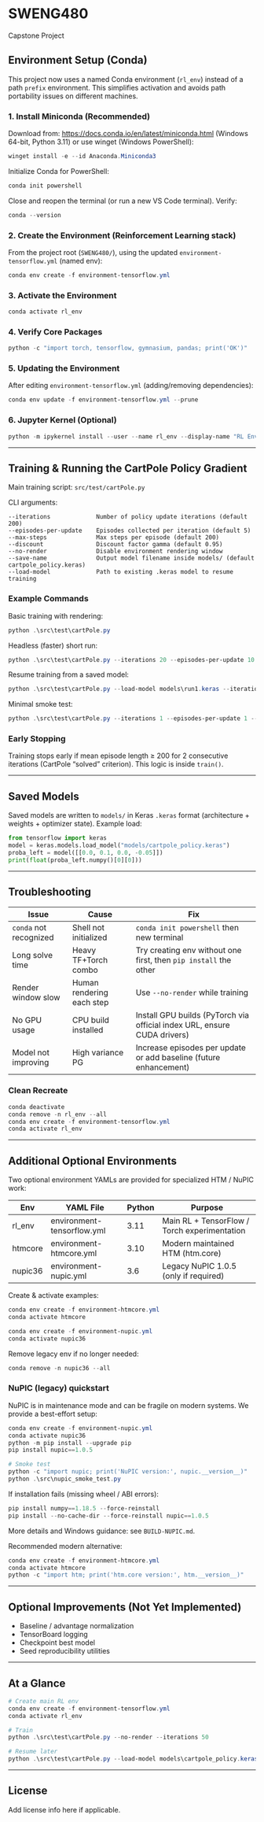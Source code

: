 # SWENG480
Capstone Project

## Environment Setup (Conda)

This project now uses a named Conda environment (`rl_env`) instead of a path `prefix` environment. This simplifies activation and avoids path portability issues on different machines.

### 1. Install Miniconda (Recommended)
Download from: https://docs.conda.io/en/latest/miniconda.html (Windows 64-bit, Python 3.11) or use winget (Windows PowerShell):

```powershell
winget install -e --id Anaconda.Miniconda3
```

Initialize Conda for PowerShell:

```powershell
conda init powershell
```
Close and reopen the terminal (or run a new VS Code terminal). Verify:

```powershell
conda --version
```

### 2. Create the Environment (Reinforcement Learning stack)

From the project root (`SWENG480/`), using the updated `environment-tensorflow.yml` (named env):

```powershell
conda env create -f environment-tensorflow.yml
```

### 3. Activate the Environment

```powershell
conda activate rl_env
```

### 4. Verify Core Packages

```powershell
python -c "import torch, tensorflow, gymnasium, pandas; print('OK')"
```

### 5. Updating the Environment

After editing `environment-tensorflow.yml` (adding/removing dependencies):
```powershell
conda env update -f environment-tensorflow.yml --prune
```

### 6. Jupyter Kernel (Optional)

```powershell
python -m ipykernel install --user --name rl_env --display-name "RL Env"
```

---

## Training & Running the CartPole Policy Gradient

Main training script: `src/test/cartPole.py`

CLI arguments:
```
--iterations             Number of policy update iterations (default 200)
--episodes-per-update    Episodes collected per iteration (default 5)
--max-steps              Max steps per episode (default 200)
--discount               Discount factor gamma (default 0.95)
--no-render              Disable environment rendering window
--save-name              Output model filename inside models/ (default cartpole_policy.keras)
--load-model             Path to existing .keras model to resume training
```

### Example Commands

Basic training with rendering:
```powershell
python .\src\test\cartPole.py
```

Headless (faster) short run:
```powershell
python .\src\test\cartPole.py --iterations 20 --episodes-per-update 10 --no-render --save-name run1.keras
```

Resume training from a saved model:
```powershell
python .\src\test\cartPole.py --load-model models\run1.keras --iterations 50 --no-render --save-name run1_cont.keras
```

Minimal smoke test:
```powershell
python .\src\test\cartPole.py --iterations 1 --episodes-per-update 1 --no-render --save-name quick.keras
```

### Early Stopping
Training stops early if mean episode length ≥ 200 for 2 consecutive iterations (CartPole “solved” criterion). This logic is inside `train()`.

---

## Saved Models

Saved models are written to `models/` in Keras `.keras` format (architecture + weights + optimizer state). Example load:

```python
from tensorflow import keras
model = keras.models.load_model("models/cartpole_policy.keras")
proba_left = model([[0.0, 0.1, 0.0, -0.05]])
print(float(proba_left.numpy()[0][0]))
```

---

## Troubleshooting

| Issue | Cause | Fix |
|-------|-------|-----|
| `conda` not recognized | Shell not initialized | `conda init powershell` then new terminal |
| Long solve time | Heavy TF+Torch combo | Try creating env without one first, then `pip install` the other |
| Render window slow | Human rendering each step | Use `--no-render` while training |
| No GPU usage | CPU build installed | Install GPU builds (PyTorch via official index URL, ensure CUDA drivers) |
| Model not improving | High variance PG | Increase episodes per update or add baseline (future enhancement) |

### Clean Recreate
```powershell
conda deactivate
conda remove -n rl_env --all
conda env create -f environment-tensorflow.yml
conda activate rl_env
```

---

## Additional Optional Environments

Two optional environment YAMLs are provided for specialized HTM / NuPIC work:

| Env | YAML File | Python | Purpose |
|-----|-----------|--------|---------|
| rl_env | environment-tensorflow.yml | 3.11 | Main RL + TensorFlow / Torch experimentation |
| htmcore | environment-htmcore.yml | 3.10 | Modern maintained HTM (htm.core) |
| nupic36 | environment-nupic.yml | 3.6 | Legacy NuPIC 1.0.5 (only if required) |

Create & activate examples:
```powershell
conda env create -f environment-htmcore.yml
conda activate htmcore

conda env create -f environment-nupic.yml
conda activate nupic36
```

Remove legacy env if no longer needed:
```powershell
conda remove -n nupic36 --all
```

### NuPIC (legacy) quickstart

NuPIC is in maintenance mode and can be fragile on modern systems. We provide a best-effort setup:

```powershell
conda env create -f environment-nupic.yml
conda activate nupic36
python -m pip install --upgrade pip
pip install nupic==1.0.5

# Smoke test
python -c "import nupic; print('NuPIC version:', nupic.__version__)"
python .\src\nupic_smoke_test.py
```

If installation fails (missing wheel / ABI errors):
```powershell
pip install numpy==1.18.5 --force-reinstall
pip install --no-cache-dir --force-reinstall nupic==1.0.5
```

More details and Windows guidance: see `BUILD-NUPIC.md`.

Recommended modern alternative:
```powershell
conda env create -f environment-htmcore.yml
conda activate htmcore
python -c "import htm; print('htm.core version:', htm.__version__)"
```

---

## Optional Improvements (Not Yet Implemented)
* Baseline / advantage normalization
* TensorBoard logging
* Checkpoint best model
* Seed reproducibility utilities

---

## At a Glance

```powershell
# Create main RL env
conda env create -f environment-tensorflow.yml
conda activate rl_env

# Train
python .\src\test\cartPole.py --no-render --iterations 50

# Resume later
python .\src\test\cartPole.py --load-model models\cartpole_policy.keras --iterations 25 --no-render
```

---

## License
Add license info here if applicable.
